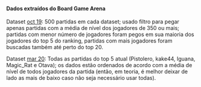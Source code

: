 #### Dados extraídos do Board Game Arena

Dataset [oct 19](oct%2019): 500 partidas em cada dataset; usado filtro para pegar apenas partidas com a média de nível dos jogadores de 350 ou mais; partidas com menor número de jogadores foram pegos em sua maioria dos jogadores do top 5 do ranking, partidas com mais jogadores foram buscadas também até perto do top 20.

Dataset [mar 20](mar%2020): Todas as partidas do top 5 atual (Pistolero, kake44, Iguana, Magic_Rat e Otava); os dados estão ordenados de acordo com a média de nível de todos jogadores da partida (então, em teoria, é melhor deixar de lado as mais de baixo caso não seja necessário usar todas).
